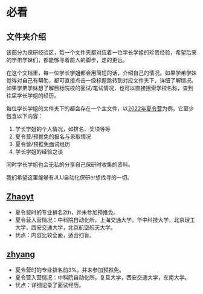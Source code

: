 # 必看
## 文件夹介绍
该部分为保研经验区，每一个文件夹都对应着一位学长学姐的珍贵经验，希望后来的学弟学妹们，都能够寻着前人的脚步，走的更远。

在这个文档里，每一位学长学姐都会用简短的话，介绍自己的情况。如果学弟学妹觉得对自己有帮助，都可直接点击一级标题跳转到对应文件夹下，详细了解情况。如果学弟学妹想了解目标院校的面试/笔试情况，也可以直接搜索学校名称，查到往届学长学姐的经历。

每位学长学姐的文件夹下的都会存在一个主文件，以[2022年夏令营](./zhyang/2022年夏令营.md)为例，它至少包含以下内容：
1. 学长学姐的个人情况，如排名、奖项等等
2. 夏令营/预推免的报名与录取情况
3. 夏令营/预推免面试经历
4. 学长学姐的经验之谈

同时学长学姐也会无私的分享自己保研时收集的资料。

我们希望这里能够有JLU自动化保研er想找寻的一切。

## [Zhaoyt](./Zhaoyt/2022%E5%B9%B4%E5%A4%8F%E4%BB%A4%E8%90%A5.md)
- 夏令营时的专业排名2th，并未参加预推免。
- 夏令营入营情况：中科院自动化所，上海交通大学，华中科技大学，北京理工大学，西安交通大学，北京航空航天大学。
- 优点：内容比较全面，适合扫盲。

## [zhyang](./zhyang/)
- 夏令营时的专业排名前3%，并未参加预推免。
- 夏令营入营情况：中科院自动化所，复旦大学，西安交通大学，东南大学。
- 优点：详细记录了面试经历。

